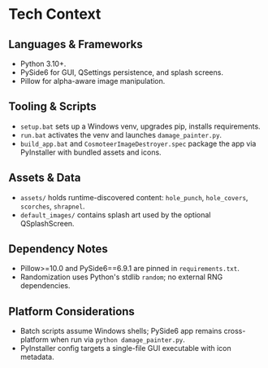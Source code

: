# Tech Context

## Languages & Frameworks
- Python 3.10+.
- PySide6 for GUI, QSettings persistence, and splash screens.
- Pillow for alpha-aware image manipulation.

## Tooling & Scripts
- `setup.bat` sets up a Windows venv, upgrades pip, installs requirements.
- `run.bat` activates the venv and launches `damage_painter.py`.
- `build_app.bat` and `CosmoteerImageDestroyer.spec` package the app via PyInstaller with bundled assets and icons.

## Assets & Data
- `assets/` holds runtime-discovered content: `hole_punch`, `hole_covers`, `scorches`, `shrapnel`.
- `default_images/` contains splash art used by the optional QSplashScreen.

## Dependency Notes
- Pillow>=10.0 and PySide6==6.9.1 are pinned in `requirements.txt`.
- Randomization uses Python's stdlib `random`; no external RNG dependencies.

## Platform Considerations
- Batch scripts assume Windows shells; PySide6 app remains cross-platform when run via `python damage_painter.py`.
- PyInstaller config targets a single-file GUI executable with icon metadata.
